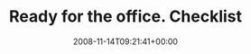 ---
retweeted: false
source: <a href="http://twitter.com" rel="nofollow">Twitter Web Client</a>
entities:
  hashtags:
  - text: phone
    indices:
    - '33'
    - '39'
  - text: ipod
    indices:
    - '41'
    - '46'
  - text: laptop
    indices:
    - '48'
    - '55'
  - text: coffeecan
    indices:
    - '57'
    - '67'
  symbols: []
  user_mentions: []
  urls: []
display_text_range:
- '0'
- '79'
favorite_count: '0'
id_str: '1005214693'
truncated: false
retweet_count: '0'
id: '1005214693'
created_at: Fri Nov 14 09:21:41 +0000 2008
favorited: false
full_text: 'Ready for the office. Checklist: #phone, #ipod, #laptop, #coffeecan -
  let''s go.'
lang: en
tags:
- phone
- ipod
- laptop
- coffeecan
- pesos:twitter
date: '2008-11-14T09:21:41+00:00'
src: https://twitter.com/bascht/status/1005214693
original_url: https://twitter.com/bascht/status/1005214693
type: twitter_tweet
text: 'Ready for the office. Checklist: #phone, #ipod, #laptop, #coffeecan - let''s
  go.'
title: Ready for the office. Checklist

---